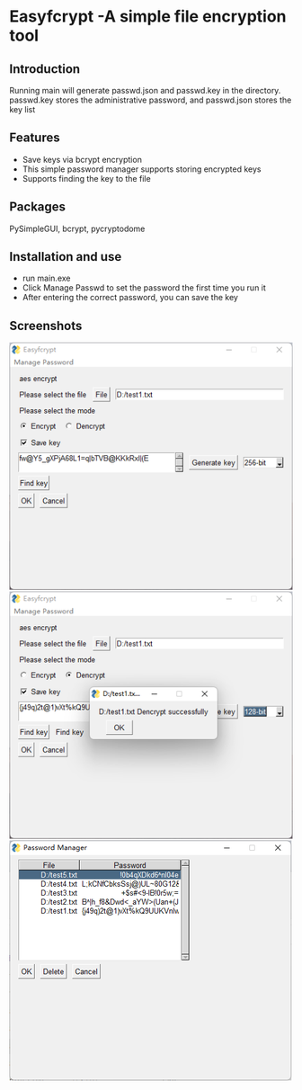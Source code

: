 # Easyfcrypt -A simple file encryption tool
## Introduction
Running main will generate passwd.json and passwd.key in the directory. passwd.key stores the administrative password, and passwd.json stores the key list
## Features
+ Save keys via bcrypt encryption
+ This simple password manager supports storing encrypted keys
+ Supports finding the key to the file
## Packages
PySimpleGUI, bcrypt, pycryptodome
## Installation and use
+ run main.exe
+ Click Manage Passwd to set the password the first time you run it
+ After entering the correct password, you can save the key
## Screenshots
![Ｗindow](https://github.com/blue-spirits/Easyfcrypt/raw/master/screenshots/window.png)
![Dencrypt](https://github.com/blue-spirits/Easyfcrypt/raw/master/screenshots/Dencrypt.png)
![Manager](https://github.com/blue-spirits/Easyfcrypt/raw/master/screenshots/manager.png)
